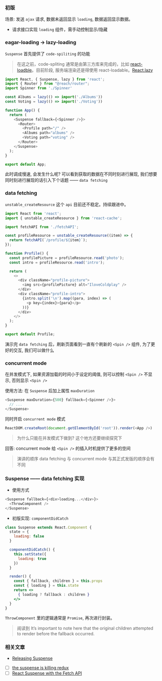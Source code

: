 ### 初版

场景: 发送 `ajax` 请求, 数据未返回显示 `loading`, 数据返回显示数据。

* 请求接口实现 `loading` 组件，需手动控制显示/隐藏

### eagar-loading -> lazy-loading

`Suspense` 首先提供了 `code-spiliting` 的功能

> 在这之前，code-spliting 通常是由第三方库来完成的，比如 [react-loadble](https://github.com/jamiebuilds/react-loadable)。目前阶段, 服务端渲染还是得使用 react-loadable。[React.lazy](https://reactjs.org/docs/code-splitting.html#reactlazy)

```js
import React, { Suspense, lazy } from 'react';
import { Router } from "@reach/router";
import Spinner from './Spinner'

const Albums = lazy(() => import('./Albums'))
const Voting = lazy(() => import('./Voting'))

function App() {
  return (
    <Suspense fallback={<Spinner />}>
      <Router>
        <Profile path="/" />
        <Albums path="albums" />
        <Voting path="voting" />
      </Router>
    </Suspense>
  );
}

export default App;
```

此时调成慢速, 会发生什么呢? 可以看到获取的数据在不同时刻进行展现, 我们想要同时刻进行展现的话引入下个话题 —— `data fetching`

### data fetching

`unstable_createResource` 这个 `api` 目前还不稳定。持续跟进中。

```js
import React from 'react';
import { unstable_createResource } from 'react-cache';

import fetchAPI from './fetchAPI';

const profileResource = unstable_createResource((item) => {
  return fetchAPI(`/profile/${item}`);
});

function Profile() {
  const profilePicture = profileResource.read('photo');
  const intro = profileResource.read('intro');

  return (
    <>
      <div className="profile-picture">
        <img src={profilePicture} alt="IloveColdplay" />
      </div>
      <div className="profile-intro">
        {intro.split('\n').map((para, index) => (
          <p key={index}>{para}</p>
        ))}
      </div>
    </>
  );
}

export default Profile;
```

演示完 `data fetching` 后，刷新页面看到一直有个刷新的 `<Spin />` 组件, 为了更好的交互, 我们可以做什么

### concurrent mode

在并发模式下, 如果资源加载的时间小于设定的阈值, 则可以控制 `<Spin />` 不显示, 否则显示 `<Spin />`

使用方法: 在 `Suspense` 后加上属性 `maxDuration`

```js
<Suspense maxDuration={500} fallback={<Spinner />}>
  // ...
</Suspense>
```

同时开启 `concurrent mode` 模式

```js
ReactDOM.createRoot(document.getElementById('root')).render(<App />)
```

> 为什么只能在并发模式下做到? 这个地方还要继续探究下

回答: concurrent mode 给 `<Spin />` 的插入时机提供了更多的空间

> 演讲的顺序 data fetching 与 concurrent mode 与其正式发版的顺序会有不同

### Suspense —— data fetching 实现

* 使用方式

```js
<Suspense fallback={<div>loading...</div>}>
  <ThrowComponent />
</Suspense>
```

* 初版实现: `componentDidCatch`

```jsx
class Suspense extends React.Component {
  state = {
    loading: false
  }

  componentDidCatch() {
    this.setState({
      loading: true
    })
  }

  render() {
    const { fallback, children } = this.props
    const { loading } = this.state
    return <>
      { loading ? fallback : children }
    </>
  }
}
```

`ThrowComponent` 里的逻辑通常是 `Promise`, 再次进行封装。

> 阅读到 It’s important to note here that the original children attempted to render before the fallback occurred.

### 相关文章

* [Releasing Suspense](https://github.com/facebook/react/issues/13206)

- [ ] [the suspense is killing redux](https://medium.com/@ryanflorence/the-suspense-is-killing-redux-e888f9692430)
- [ ] [React Suspense with the Fetch API](https://medium.com/swlh/react-suspense-with-the-fetch-api-cc655aced759)